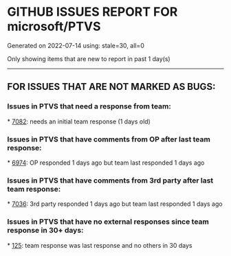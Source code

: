 
# GITHUB ISSUES REPORT FOR microsoft/PTVS


Generated on 2022-07-14 using: stale=30, all=0


Only showing items that are new to report in past 1 day(s)


---

## FOR ISSUES THAT ARE NOT MARKED AS BUGS:


### Issues in PTVS that need a response from team:


\* [7082](https://github.com/microsoft/PTVS/issues/7082 "VS2022 Python Fonts and Colors Customization Regression from VS2019, Defies Microsoft Documentation"): needs an initial team response (1 days old)

### Issues in PTVS that have comments from OP after last team response:


\* [6974](https://github.com/microsoft/PTVS/issues/6974 "No IntelliSense when import folder under the workspace."): OP responded 1 days ago but team last responded 1 days ago

### Issues in PTVS that have comments from 3rd party after last team response:


\* [7036](https://github.com/microsoft/PTVS/issues/7036 "Visual Studio 2022 freezes during python debugging session"): 3rd party responded 1 days ago but team last responded 1 days ago

### Issues in PTVS that have no external responses since team response in 30+ days:


\* [125](https://github.com/microsoft/PTVS/issues/125 "Automatically attach to subprocesses when debugging"): team response was last response and no others in 30 days
